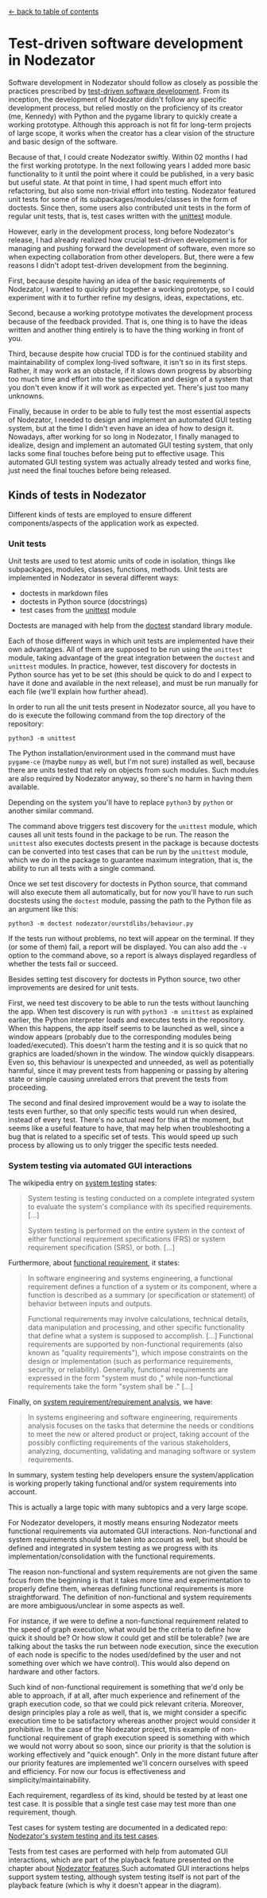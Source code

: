 
[← back to table of contents](README.md)

# Test-driven software development in Nodezator

Software development in Nodezator should follow as closely as possible the practices prescribed by [test-driven software development](https://en.wikipedia.org/wiki/Test-driven_development). From its inception, the development of Nodezator didn't follow any specific development process, but relied mostly on the proficiency of its creator (me, Kennedy) with Python and the pygame library to quickly create a working prototype. Although this approach is not fit for long-term projects of large scope, it works when the creator has a clear vision of the structure and basic design of the software.

Because of that, I could create Nodezator swiftly. Within 02 months I had the first working prototype. In the next following years I added more basic functionality to it until the point where it could be published, in a very basic but useful state. At that point in time, I had spent much effort into refactoring, but also some non-trivial effort into testing. Nodezator featured unit tests for some of its subpackages/modules/classes in the form of doctests. Since then, some users also contributed unit tests in the form of regular unit tests, that is, test cases written with the [unittest](https://docs.python.org/3/library/unittest.html) module.

However, early in the development process, long before Nodezator's release, I had already realized how crucial test-driven development is for managing and pushing forward the development of software, even more so when expecting collaboration from other developers. But, there were a few reasons I didn't adopt test-driven development from the beginning.

First, because despite having an idea of the basic requirements of Nodezator, I wanted to quickly put together a working prototype, so I could experiment with it to further refine my designs, ideas, expectations, etc.

Second, because a working prototype motivates the development process because of the feedback provided. That is, one thing is to have the ideas written and another thing entirely is to have the thing working in front of you.

Third, because despite how crucial TDD is for the continued stability and maintainability of complex long-lived software, it isn't so in its first steps. Rather, it may work as an obstacle, if it slows down progress by absorbing too much time and effort into the specification and design of a system that you don't even know if it will work as expected yet. There's just too many unknowns.

Finally, because in order to be able to fully test the most essential aspects of Nodezator, I needed to design and implement an automated GUI testing system, but at the time I didn't even have an idea of how to design it. Nowadays, after working for so long in Nodezator, I finally managed to idealize, design and implement an automated GUI testing system, that only lacks some final touches before being put to effective usage. This automated GUI testing system was actually already tested and works fine, just need the final touches before being released.



## Kinds of tests in Nodezator

Different kinds of tests are employed to ensure different components/aspects of the application work as expected.



### Unit tests

Unit tests are used to test atomic units of code in isolation, things like subpackages, modules, classes, functions, methods. Unit tests are implemented in Nodezator in several different ways:

- doctests in markdown files
- doctests in Python source (docstrings)
- test cases from the [unittest](https://docs.python.org/3/library/unittest.html) module

Doctests are managed with help from the [doctest](https://docs.python.org/3/library/doctest.html) standard library module.

Each of those different ways in which unit tests are implemented have their own advantages. All of them are supposed to be run using the `unittest` module, taking advantage of the great integration between the `doctest` and `unittest` modules. In practice, however, test discovery for doctests in Python source has yet to be set (this should be quick to do and I expect to have it done and available in the next release), and must be run manually for each file (we'll explain how further ahead).

In order to run all the unit tests present in Nodezator source, all you have to do is execute the following command from the top directory of the repository:

```
python3 -m unittest
```

The Python installation/environment used in the command must have `pygame-ce` (maybe `numpy` as well, but I'm not sure) installed as well, because there are units tested that rely on objects from such modules. Such modules are also required by Nodezator anyway, so there's no harm in having them available.

Depending on the system you'll have to replace `python3` by `python` or another similar command.

The command above triggers test discovery for the `unittest` module, which causes all unit tests found in the package to be run. The reason the `unittest` also executes doctests present in the package is because doctests can be converted into test cases that can be run by the `unittest` module, which we do in the package to guarantee maximum integration, that is, the ability to run all tests with a single command.

Once we set test discovery for doctests in Python source, that command will also execute them all automatically, but for now you'll have to run such docstests using the `doctest` module, passing the path to the Python file as an argument like this:

```
python3 -m doctest nodezator/ourstdlibs/behaviour.py
```

If the tests run without problems, no text will appear on the terminal. If they (or some of them) fail, a report will be displayed. You can also add the `-v` option to the command above, so a report is always displayed regardless of whether the tests fail or succeed.

Besides setting test discovery for doctests in Python source, two other improvements are desired for unit tests.

First, we need test discovery to be able to run the tests without launching the app. When test discovery is run with `python3 -m unittest` as explained earlier, the Python interpreter loads and executes tests in the repository. When this happens, the app itself seems to be launched as well, since a window appears (probably due to the corresponding modules being loaded/executed). This doesn't harm the testing and it is so quick that no graphics are loaded/shown in the window. The window quickly disappears. Even so, this behaviour is unexpected and unneeded, as well as potentially harmful, since it may prevent tests from happening or passing by altering state or simple causing unrelated errors that prevent the tests from proceeding.

The second and final desired improvement would be a way to isolate the tests even further, so that only specific tests would run when desired, instead of every test. There's no actual need for this at the moment, but seems like a useful feature to have, that may help when troubleshooting a bug that is related to a specific set of tests. This would speed up such process by allowing us to only trigger the specific tests needed.



### System testing via automated GUI interactions

The wikipedia entry on [system testing](https://en.wikipedia.org/wiki/System_testing) states:

> System testing is testing conducted on a complete integrated system to evaluate the system's compliance with its specified requirements. [...]
>
> System testing is performed on the entire system in the context of either functional requirement specifications (FRS) or system requirement specification (SRS), or both. [...]

Furthermore, about [functional requirement](https://en.wikipedia.org/wiki/Functional_requirement), it states:

> In software engineering and systems engineering, a functional requirement defines a function of a system or its component, where a function is described as a summary (or specification or statement) of behavior between inputs and outputs.
>
> Functional requirements may involve calculations, technical details, data manipulation and processing, and other specific functionality that define what a system is supposed to accomplish. [...] Functional requirements are supported by non-functional requirements (also known as "quality requirements"), which impose constraints on the design or implementation (such as performance requirements, security, or reliability). Generally, functional requirements are expressed in the form "system must do <requirement>," while non-functional requirements take the form "system shall be <requirement>." [...]

Finally, on [system requirement/requirement analysis](https://en.wikipedia.org/wiki/Requirements_analysis), we have:

> In systems engineering and software engineering, requirements analysis focuses on the tasks that determine the needs or conditions to meet the new or altered product or project, taking account of the possibly conflicting requirements of the various stakeholders, analyzing, documenting, validating and managing software or system requirements.

In summary, system testing help developers ensure the system/application is working properly taking functional and/or system requirements into account.

This is actually a large topic with many subtopics and a very large scope.

For Nodezator developers, it mostly means ensuring Nodezator meets functional requirements via automated GUI interactions. Non-functional and system requirements should be taken into account as well, but should be defined and integrated in system testing as we progress with its implementation/consolidation with the functional requirements.

The reason non-functional and system requirements are not given the same focus from the beginning is that it takes more time and experimentation to properly define them, whereas defining functional requirements is more straightforward. The definition of non-functional and system requirements are more ambiguous/unclear in some aspects as well.

For instance, if we were to define a non-functional requirement related to the speed of graph execution, what would be the criteria to define how quick it should be? Or how slow it could get and still be tolerable? (we are talking about the tasks the run between node execution, since the execution of each node is specific to the nodes used/defined by the user and not something over which we have control). This would also depend on hardware and other factors.

Such kind of non-functional requirement is something that we'd only be able to approach, if at all, after much experience and refinement of the graph execution code, so that we could pick relevant criteria. Moreover, design principles play a role as well, that is, we might consider a specific execution time to be satisfactory whereas another project would consider it prohibitive. In the case of the Nodezator project, this example of non-functional requirement of graph execution speed is something with which we would not worry about so soon, since our priority is that the solution is working effectively and "quick enough". Only in the more distant future after our priority features are implemented we'll concern ourselves with speed and efficiency. For now our focus is effectiveness and simplicity/maintainability.

Each requirement, regardless of its kind, should be tested by at least one test case. It is possible that a single test case may test more than one requirement, though.

Test cases for system testing are documented in a dedicated repo: [Nodezator's system testing and its test cases](https://github.com/IndiePython/nodezator-system-testing).

Tests from test cases are performed with help from automated GUI interactions, which are part of the playback feature presented on the chapter about [Nodezator features](ch-nodezator-features.md).Such automated GUI interactions helps support system testing, although system testing itself is not part of the playback feature (which is why it doesn't appear in the diagram).

